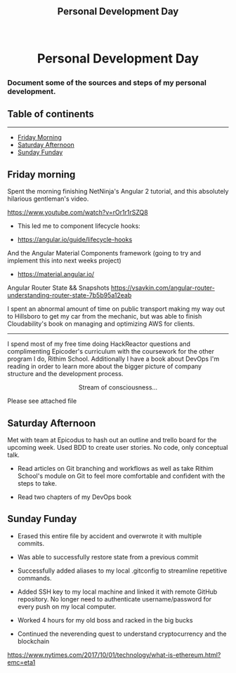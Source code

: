 ## <p align="center">Personal Development Day</p>

<br>

# <p align="center">Personal Development Day</p>

### Document some of the sources and steps of my personal development.

## Table of continents <a name="table-of-contents"></a>
***
* [Friday Morning](#friday-morning)
* [Saturday Afternoon](#saturday-afternoon)
* [Sunday Funday](#sunday-funday)


## Friday morning <a name="friday-morning"></a>
Spent the morning finishing NetNinja's Angular 2 tutorial, and this absolutely hilarious gentleman's video.

https://www.youtube.com/watch?v=rOr1r1rSZQ8

* This led me to component lifecycle hooks:

* https://angular.io/guide/lifecycle-hooks

And the Angular Material Components framework
(going to try and implement this into next weeks project)

* https://material.angular.io/

Angular Router State && Snapshots
https://vsavkin.com/angular-router-understanding-router-state-7b5b95a12eab

I spent an abnormal amount of time on public transport making my way out to Hillsboro to get my car from the mechanic, but was able to finish Cloudability's book on managing and optimizing AWS for clients.

***

I spend most of my free time doing HackReactor questions and complimenting Epicoder's curriculum with the coursework for the other program I do, Rithim School. Additionally I have a book about DevOps I'm reading in order to learn more about the bigger picture of company structure and the development process.

<p align="center">Stream of consciousness...</p>
Please see attached file

## Saturday Afternoon <a name="saturday-afternoon"></a>
Met with team at Epicodus to hash out an outline and trello board for the upcoming week. Used BDD to create user stories. No code, only conceptual talk.


* Read articles on Git branching and workflows as well as take Rithim School's module on Git to feel more comfortable and confident with the steps to take.

* Read two chapters of my DevOps book

## Sunday Funday <a name="sunday-funday"></a>
* Erased this entire file by accident and overwrote it with multiple commits.

* Was able to successfully restore state from a previous commit

* Successfully added aliases to my local .gitconfig to streamline repetitive commands.

* Added SSH key to my local machine and linked it with remote GitHub repository. No longer need to authenticate username/password for every push on my local computer.

* Worked 4 hours for my old boss and racked in the big bucks

* Continued the neverending quest to understand cryptocurrency and the blockchain

https://www.nytimes.com/2017/10/01/technology/what-is-ethereum.html?emc=eta1
